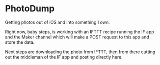 # PhotoDump

Getting photos out of iOS and into something I own.

Right now, baby steps, is working with an IFTTT recipe running the IF app and
the Maker channel which will make a POST request to this app and store the data.

Next steps are downloading the photo from IFTTT, then from there cutting out the
middleman of the IF app and posting directly here.

